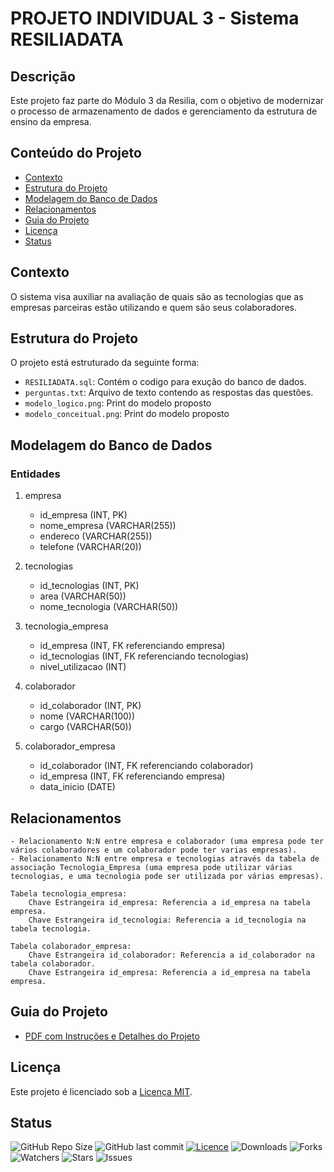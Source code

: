 # PROJETO INDIVIDUAL 3 - Sistema RESILIADATA

## Descrição
Este projeto faz parte do Módulo 3 da Resilia, com o objetivo de modernizar o processo de armazenamento de dados e gerenciamento da estrutura de ensino da empresa.

## Conteúdo do Projeto
- [Contexto](#contexto)
- [Estrutura do Projeto](#estrutura-do-projeto)
- [Modelagem do Banco de Dados](#modelagem-do-banco-de-dados)
- [Relacionamentos](#relacionamentos)
- [Guia do Projeto](#guia-do-projeto)
- [Licença](#licença)
- [Status](#status)

## Contexto
O sistema visa auxiliar na avaliação de quais são as tecnologias que as empresas parceiras
estão utilizando e quem são seus colaboradores.


## Estrutura do Projeto
O projeto está estruturado da seguinte forma:
- `RESILIADATA.sql`: Contém o codigo para exução do banco de dados.
- `perguntas.txt`: Arquivo de texto contendo as respostas das questões.
- `modelo_logico.png`: Print do modelo proposto
- `modelo_conceitual.png`: Print do modelo proposto

## Modelagem do Banco de Dados
### Entidades

1. empresa
    - id_empresa (INT, PK)
    - nome_empresa (VARCHAR(255))
    - endereco (VARCHAR(255))
    - telefone (VARCHAR(20))

2. tecnologias
    - id_tecnologias (INT, PK)
    - area (VARCHAR(50))
    - nome_tecnologia (VARCHAR(50))

3. tecnologia_empresa
    - id_empresa (INT, FK referenciando empresa)
    - id_tecnologias (INT, FK referenciando tecnologias)
    - nivel_utilizacao (INT)

4. colaborador
    - id_colaborador (INT, PK)
    - nome (VARCHAR(100))
    - cargo (VARCHAR(50))
    
5. colaborador_empresa
    - id_colaborador (INT, FK referenciando colaborador)
    - id_empresa (INT, FK referenciando empresa)
    - data_inicio (DATE)

## Relacionamentos

    - Relacionamento N:N entre empresa e colaborador (uma empresa pode ter vários colaboradores e um colaborador pode ter varias empresas).
    - Relacionamento N:N entre empresa e tecnologias através da tabela de associação Tecnologia_Empresa (uma empresa pode utilizar várias tecnologias, e uma tecnologia pode ser utilizada por várias empresas).

    Tabela tecnologia_empresa:
        Chave Estrangeira id_empresa: Referencia a id_empresa na tabela empresa.
        Chave Estrangeira id_tecnologia: Referencia a id_tecnologia na tabela tecnologia.

    Tabela colaborador_empresa:
        Chave Estrangeira id_colaborador: Referencia a id_colaborador na tabela colaborador.
        Chave Estrangeira id_empresa: Referencia a id_empresa na tabela empresa.


## Guia do Projeto
- [PDF com Instruções e Detalhes do Projeto](https://resilia-files-production.s3.amazonaws.com/material/student/1694009823_SEDadosM3ProjetoIndividualpdf.pdf?AWSAccessKeyId=ASIA5NG2YCRHBRI72THX&Expires=1700790780&Signature=S1USY69BT7rj2D8cT7hGYoDUrA8%3D&x-amz-security-token=IQoJb3JpZ2luX2VjEOz%2F%2F%2F%2F%2F%2F%2F%2F%2F%2FwEaCXVzLWVhc3QtMSJIMEYCIQDpt1e%2BSVnBnOFVHT0o78lBu2%2FOJSZfNXcFnw6D%2BEzx4QIhAKFnDA5xOqi2gN9SdWksHJAHRwratBXmr53a5iuCQKJmKrMFCEUQAhoMOTIxNzI5MjQyMTkwIgz0V4KklshbHw9q8tAqkAWuznfqTn9s%2B%2FUbgNLYiLPpFqGJCyjH56s0BOnjr0ufo6SmYOfi8XIHNBSH0tFme8kKvTCJu2PAKUjOhIoOJL4VG5IWqQ2L%2BUzoWKtmS%2FOzOMq9f8sbfkd9yxjnWqzx7GZceyZtTeiEydBxEmDXr%2B%2BGVVNcE52IsooTtfOMx0xZfGp4IZfTnKrwzf%2ByBxm6pfBBJInAkPhCkmLJDQl63WLOFbFkev%2FcSUsk9mbPIy1XhcX4f6oq833u7b7XK6FGpRewj74hTPls0Z1vYlrIFxjgwvS1QhqAft3WEJ4rHlbNNSNxXX2hY98uQhX2kB1whpj5sUHKkBneQ7l4XEBBmiurSlGkMBUu2I7snBXzNkRGI7wgi15%2BJi85LvWltpfywL5JtTtv%2BA2QkQD4DV0f6BOOS6RyF%2BsJiEFSqAHcBTpdg0rFnS7b%2BiHFFBtGtlrdPQTF6hzAdlUQpoKQzp91iQ0N8Jlel1pLZDOb5jsophn1wBkDRcyUJvFRS8tTtvq4yWD7h6na656bFNo%2F04dyfpKlEpbZDYA8tZTV830EjkJpcCCTBVVfuZ4g100CyXHy0Bt9kmtRJ5IccZC3WMx%2BqNpH1sXnHGO338Y65aCUgMtNT3gT8RV7LLtHwzLKbvz0vpGWPIiqimmtHU%2Fxnuc0KnQzNHtqjk6%2BItMtBZPXGt%2BWlJxfdtZbOBJa0dgyV%2FarRsJ%2FD7MaOUcGau8e6KWtwWKiKKtbPNissLCCnO4uIajgDAXagwqONq%2F9BAxemXNI8bv%2F8lsZYLhXj%2BNRyqsmSsOecgZjxfF5DDwEPmE6TMVQvDL78tIh%2Fc6V4tdNPN%2BPUWIlpk%2B8JW1fmTPqaotzT5E4ForUeP1tUBrgMYUJ9v2%2FhtzCC%2FvyqBjqwAfLxFiwf4jl6ykFo7AK8VRS3Xcko3VGnjhbYceoOKimk%2FloQ7Wtotsz%2FMVBRMomU%2FFx4rJgRlurfogd9KOhleNMq9ihK6q16DfPQQ1GNJg%2FyeEFrPP9G1tmQqDI2Bcq1ot73YZVYrmVFWjzdQdWNd4OBepXlyrj8xudm1nba7S4XKCqxhbULCC9kbJlE4Qc7Cw2ocdmYbCoGO1k2hN0HQitQk71C%2B%2FL8rsCrRwOYPEm4)

## Licença

Este projeto é licenciado sob a [Licença MIT](LICENSE).



## Status
![GitHub Repo Size](https://img.shields.io/github/repo-size/NewKanvas/PI3?style=for-the-badge&logo=github)
![GitHub last commit](https://img.shields.io/github/last-commit/NewKanvas/PI3?style=for-the-badge&logo=git)
[![Licence](https://img.shields.io/github/license/NewKanvas/PI3?style=for-the-badge)](./LICENSE)
![Downloads](https://img.shields.io/github/downloads/NewKanvas/PI3/total?style=for-the-badge)
![Forks](https://img.shields.io/github/forks/NewKanvas/PI3?style=for-the-badge)
![Watchers](https://img.shields.io/github/watchers/NewKanvas/PI3?style=for-the-badge)
![Stars](https://img.shields.io/github/stars/NewKanvas/PI3?style=for-the-badge)
![Issues](https://img.shields.io/github/issues/NewKanvas/PI3?style=for-the-badge)
